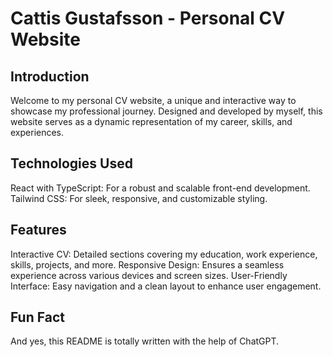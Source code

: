 # Cattis Gustafsson - Personal CV Website

## Introduction
Welcome to my personal CV website, a unique and interactive way to showcase my professional journey. Designed and developed by myself, this website serves as a dynamic representation of my career, skills, and experiences.

## Technologies Used
React with TypeScript: For a robust and scalable front-end development.  
Tailwind CSS: For sleek, responsive, and customizable styling.

## Features
Interactive CV: Detailed sections covering my education, work experience, skills, projects, and more.
Responsive Design: Ensures a seamless experience across various devices and screen sizes.
User-Friendly Interface: Easy navigation and a clean layout to enhance user engagement.

## Fun Fact
And yes, this README is totally written with the help of ChatGPT.
